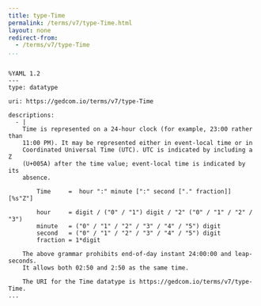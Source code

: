 ```yaml
---
title: type-Time
permalink: /terms/v7/type-Time.html
layout: none
redirect-from:
  - /terms/v7/type-Time
...
```


```

%YAML 1.2
---
type: datatype

uri: https://gedcom.io/terms/v7/type-Time

descriptions:
  - |
    Time is represented on a 24-hour clock (for example, 23:00 rather than
    11:00 PM). It may be represented either in event-local time or in
    Coordinated Universal Time (UTC). UTC is indicated by including a Z
    (U+005A) after the time value; event-local time is indicated by its
    absence.
    
        Time     =  hour ":" minute [":" second ["." fraction]] [%s"Z"]
    
        hour     = digit / ("0" / "1") digit / "2" ("0" / "1" / "2" / "3")
        minute   = ("0" / "1" / "2" / "3" / "4" / "5") digit
        second   = ("0" / "1" / "2" / "3" / "4" / "5") digit
        fraction = 1*digit
    
    The above grammar prohibits end-of-day instant 24:00:00 and leap-seconds.
    It allows both 02:50 and 2:50 as the same time.
    
    The URI for the Time datatype is https://gedcom.io/terms/v7/type-Time.
...

```

